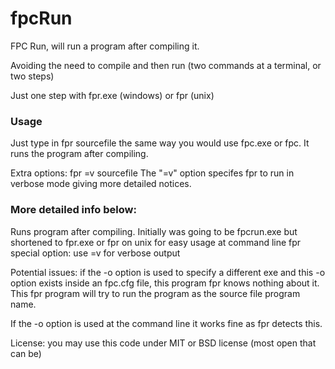 # fpcRun
FPC Run, will run a program after compiling it. 

Avoiding the need to compile and then run (two commands at a terminal, or two steps)

Just one step with fpr.exe (windows) or fpr (unix) 

### Usage

Just type in
    fpr sourcefile
the same way you would use fpc.exe or fpc. It runs the program after compiling.

Extra options:
    fpr =v sourcefile
The "=v" option specifes fpr to run in verbose mode giving more detailed notices.

### More detailed info below:

Runs program after compiling. Initially was going to be fpcrun.exe but shortened to fpr.exe or fpr on unix for easy usage at command line fpr special option: use =v for verbose output

Potential issues: if the -o option is used to specify a different exe and this -o option exists inside an fpc.cfg file, this program fpr knows nothing about it.  This fpr program will try to run the program as the source file program name.

If the -o option is used at the command line it works fine as fpr detects this.

License: you may use this code under MIT or BSD license (most open that can be) 

